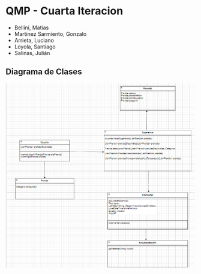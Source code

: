 # QMP - Cuarta Iteracion

- Bellini, Matias
- Martinez Sarmiento, Gonzalo
- Arrieta, Luciano
- Loyola, Santiago
- Salinas, Julián

## Diagrama de Clases
![imagen-diagrama](img/iteracion4.png)
